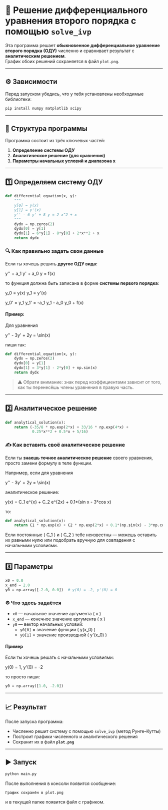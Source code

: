 # 📘 Решение дифференциального уравнения второго порядка с помощью `solve_ivp`

Эта программа решает **обыкновенное дифференциальное уравнение второго порядка (ОДУ)** численно и сравнивает результат с **аналитическим решением**.  
График обоих решений сохраняется в файл `plot.png`.

---

## ⚙️ Зависимости

Перед запуском убедись, что у тебя установлены необходимые библиотеки:

```bash
pip install numpy matplotlib scipy
```

---

## 🧩 Структура программы

Программа состоит из трёх ключевых частей:

1. **Определение системы ОДУ**  
2. **Аналитическое решение (для сравнения)**  
3. **Параметры начальных условий и диапазона x**

---

## 1️⃣ Определяем систему ОДУ

```python
def differential_equation(x, y):
    """
    y[0] = y(x)
    y[1] = y'(x)
    y'' - 6 y' + 8 y = 2 x^2 + x
    """
    dydx = np.zeros(2)
    dydx[0] = y[1]
    dydx[1] = 6*y[1] - 8*y[0] + 2*x**2 + x
    return dydx
```

### 🔍 Как правильно задать свои данные

Если ты хочешь решить **другое ОДУ вида:**


y'' + a_1 y' + a_0 y = f(x)


то функция должна быть записана в форме **системы первого порядка**:



y_0 = y(x) 
y_1 = y'(x)



y_0' = y_1 
y_1' = -a_1 y_1 - a_0 y_0 + f(x)

#### Пример:
Для уравнения  

y'' - 3y' + 2y = \sin(x)


пиши так:
```python
def differential_equation(x, y):
    dydx = np.zeros(2)
    dydx[0] = y[1]
    dydx[1] = 3*y[1] - 2*y[0] + np.sin(x)
    return dydx
```

> ⚠️ Обрати внимание: знак перед коэффициентами зависит от того, как ты перенесёшь члены уравнения в правую часть.  

---

## 2️⃣ Аналитическое решение

```python
def analytical_solution(x):
    return (-35/8 * np.exp(2*x) + 33/16 * np.exp(4*x) +
            0.25*x**2 + 0.5*x + 5/16)
```

### ✍️ Как вставить своё аналитическое решение

Если ты **знаешь точное аналитическое решение** своего уравнения, просто замени формулу в теле функции.

Например, если для уравнения  

y'' - 3y' + 2y = \sin(x)

аналитическое решение:

y(x) = C_1 e^{x} + C_2 e^{2x} + 0.1*(sin x - 3*cos x)


то:

```python
def analytical_solution(x):
    return C1 * np.exp(x) + C2 * np.exp(2*x) + 0.1*(np.sin(x) - 3*np.cos(x))
```

Если постоянные ( C_1 ) и ( C_2 ) тебе неизвестны — можешь оставить их равными нулю или подобрать вручную для совпадения с начальными условиями.

---

## 3️⃣ Параметры

```python
x0 = 0.0
x_end = 2.0
y0 = np.array([-2.0, 0.0])  # y(0) = -2, y'(0) = 0
```

### ⚙️ Что здесь задаётся

- `x0` — начальное значение аргумента \( x \)
- `x_end` — конечное значение аргумента \( x \)
- `y0` — вектор начальных условий:
  - `y0[0]` = значение функции \( y(x_0) \)
  - `y0[1]` = значение производной \( y'(x_0) \)

#### Пример
Если ты хочешь решать с начальными условиями:

y(0) = 1, y'(0) = -2


то просто пиши:
```python
y0 = np.array([1.0, -2.0])
```

---

## 📈 Результат

После запуска программа:
- Численно решит систему с помощью `solve_ivp` (метод Рунге–Кутты)
- Построит графики численного и аналитического решения
- Сохранит их в файл **`plot.png`**

---

## ▶️ Запуск

```bash
python main.py
```

После выполнения в консоли появится сообщение:

```
График сохранён в plot.png
```

и в текущей папке появится файл с графиком.
